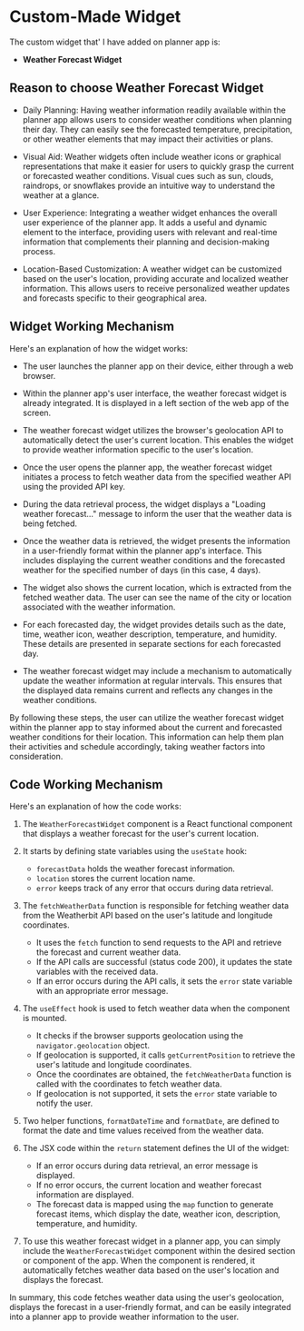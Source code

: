 # Custom-Made Widget

The custom widget that' I have added on planner app is:

-  <strong>Weather Forecast Widget</strong>

## Reason to choose Weather Forecast Widget

- Daily Planning: Having weather information readily available within the planner app allows users to consider weather conditions when planning their day. They can easily see the forecasted temperature, precipitation, or other weather elements that may impact their activities or plans.

- Visual Aid: Weather widgets often include weather icons or graphical representations that make it easier for users to quickly grasp the current or forecasted weather conditions. Visual cues such as sun, clouds, raindrops, or snowflakes provide an intuitive way to understand the weather at a glance.

- User Experience: Integrating a weather widget enhances the overall user experience of the planner app. It adds a useful and dynamic element to the interface, providing users with relevant and real-time information that complements their planning and decision-making process.

- Location-Based Customization: A weather widget can be customized based on the user's location, providing accurate and localized weather information. This allows users to receive personalized weather updates and forecasts specific to their geographical area.

## Widget Working Mechanism

Here's an explanation of how the widget works:

- The user launches the planner app on their device, either through a web browser.

- Within the planner app's user interface, the weather forecast widget is already integrated. It is displayed in a left section of the web app of the screen.

- The weather forecast widget utilizes the browser's geolocation API to automatically detect the user's current location. This enables the widget to provide weather information specific to the user's location.

- Once the user opens the planner app, the weather forecast widget initiates a process to fetch weather data from the specified weather API using the provided API key.

- During the data retrieval process, the widget displays a "Loading weather forecast..." message to inform the user that the weather data is being fetched.

- Once the weather data is retrieved, the widget presents the information in a user-friendly format within the planner app's interface. This includes displaying the current weather conditions and the forecasted weather for the specified number of days (in this case, 4 days).

- The widget also shows the current location, which is extracted from the fetched weather data. The user can see the name of the city or location associated with the weather information.

- For each forecasted day, the widget provides details such as the date, time, weather icon, weather description, temperature, and humidity. These details are presented in separate sections for each forecasted day.

- The weather forecast widget may include a mechanism to automatically update the weather information at regular intervals. This ensures that the displayed data remains current and reflects any changes in the weather conditions.

By following these steps, the user can utilize the weather forecast widget within the planner app to stay informed about the current and forecasted weather conditions for their location. This information can help them plan their activities and schedule accordingly, taking weather factors into consideration.

## Code Working Mechanism

Here's an explanation of how the code works:

1. The `WeatherForecastWidget` component is a React functional component that displays a weather forecast for the user's current location.

2. It starts by defining state variables using the `useState` hook:

   - `forecastData` holds the weather forecast information.
   - `location` stores the current location name.
   - `error` keeps track of any error that occurs during data retrieval.

3. The `fetchWeatherData` function is responsible for fetching weather data from the Weatherbit API based on the user's latitude and longitude coordinates.

   - It uses the `fetch` function to send requests to the API and retrieve the forecast and current weather data.
   - If the API calls are successful (status code 200), it updates the state variables with the received data.
   - If an error occurs during the API calls, it sets the `error` state variable with an appropriate error message.

4. The `useEffect` hook is used to fetch weather data when the component is mounted.

   - It checks if the browser supports geolocation using the `navigator.geolocation` object.
   - If geolocation is supported, it calls `getCurrentPosition` to retrieve the user's latitude and longitude coordinates.
   - Once the coordinates are obtained, the `fetchWeatherData` function is called with the coordinates to fetch weather data.
   - If geolocation is not supported, it sets the `error` state variable to notify the user.

5. Two helper functions, `formatDateTime` and `formatDate`, are defined to format the date and time values received from the weather data.

6. The JSX code within the `return` statement defines the UI of the widget:

   - If an error occurs during data retrieval, an error message is displayed.
   - If no error occurs, the current location and weather forecast information are displayed.
   - The forecast data is mapped using the `map` function to generate forecast items, which display the date, weather icon, description, temperature, and humidity.

7. To use this weather forecast widget in a planner app, you can simply include the `WeatherForecastWidget` component within the desired section or component of the app. When the component is rendered, it automatically fetches weather data based on the user's location and displays the forecast.

In summary, this code fetches weather data using the user's geolocation, displays the forecast in a user-friendly format, and can be easily integrated into a planner app to provide weather information to the user.
